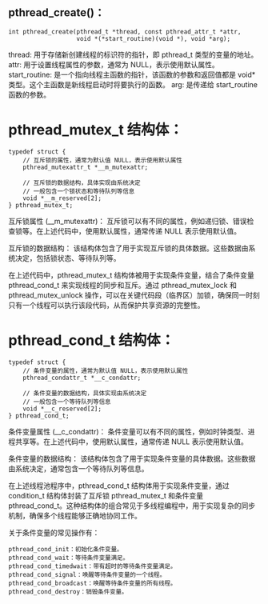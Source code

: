 ## pthread_create()：
```
int pthread_create(pthread_t *thread, const pthread_attr_t *attr,
                   void *(*start_routine)(void *), void *arg);
```
thread: 用于存储新创建线程的标识符的指针，即 pthread_t 类型的变量的地址。
attr: 用于设置线程属性的参数，通常为 NULL，表示使用默认属性。
start_routine: 是一个指向线程主函数的指针，该函数的参数和返回值都是 void* 类型。这个主函数是新线程启动时将要执行的函数。
arg: 是传递给 start_routine 函数的参数。

# pthread_mutex_t 结构体：
```
typedef struct {
    // 互斥锁的属性，通常为默认值 NULL，表示使用默认属性
    pthread_mutexattr_t *__m_mutexattr;
    
    // 互斥锁的数据结构，具体实现由系统决定
    // 一般包含一个锁状态和等待队列等信息
    void *__m_reserved[2];
} pthread_mutex_t;
```
互斥锁属性 (__m_mutexattr)： 互斥锁可以有不同的属性，例如递归锁、错误检查锁等。在上述代码中，使用默认属性，通常传递 NULL 表示使用默认值。

互斥锁的数据结构： 该结构体包含了用于实现互斥锁的具体数据。这些数据由系统决定，包括锁状态、等待队列等。

在上述代码中，pthread_mutex_t 结构体被用于实现条件变量，结合了条件变量 pthread_cond_t 来实现线程的同步和互斥。通过 pthread_mutex_lock 和 pthread_mutex_unlock 操作，可以在关键代码段（临界区）加锁，确保同一时刻只有一个线程可以执行该段代码，从而保护共享资源的完整性。

# pthread_cond_t 结构体：
```
typedef struct {
    // 条件变量的属性，通常为默认值 NULL，表示使用默认属性
    pthread_condattr_t *__c_condattr;
    
    // 条件变量的数据结构，具体实现由系统决定
    // 一般包含一个等待队列等信息
    void *__c_reserved[2];
} pthread_cond_t;
```
条件变量属性 (__c_condattr)： 条件变量可以有不同的属性，例如时钟类型、进程共享等。在上述代码中，使用默认属性，通常传递 NULL 表示使用默认值。

条件变量的数据结构： 该结构体包含了用于实现条件变量的具体数据。这些数据由系统决定，通常包含一个等待队列等信息。

在上述线程池程序中，pthread_cond_t 结构体用于实现条件变量，通过 condition_t 结构体封装了互斥锁 pthread_mutex_t 和条件变量 pthread_cond_t。这种结构体的组合常见于多线程编程中，用于实现复杂的同步机制，确保多个线程能够正确地协同工作。

关于条件变量的常见操作有：
```
pthread_cond_init：初始化条件变量。
pthread_cond_wait：等待条件变量满足。
pthread_cond_timedwait：带有超时的等待条件变量满足。
pthread_cond_signal：唤醒等待条件变量的一个线程。
pthread_cond_broadcast：唤醒等待条件变量的所有线程。
pthread_cond_destroy：销毁条件变量。
```





